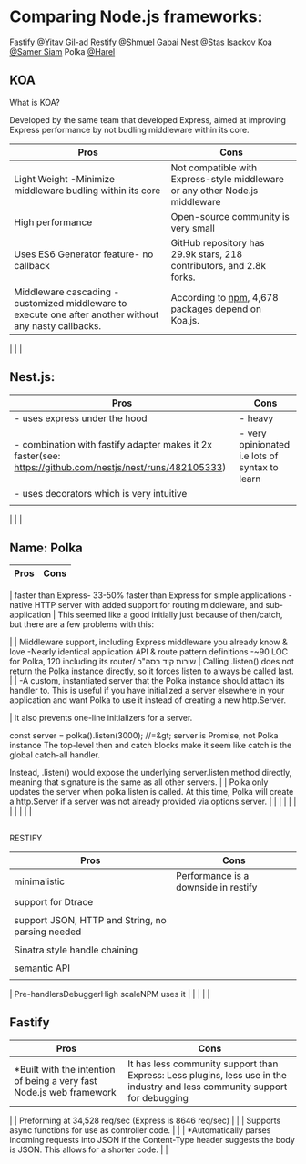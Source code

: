 # Comparing Node.js frameworks:

Fastify [@Yitav Gil-ad](https://appleseeds-bootcamp5.slack.com/team/U02JT4AEMFX)
Restify [@Shmuel Gabai](https://appleseeds-bootcamp5.slack.com/team/U02JT4AJSQ5)
Nest [@Stas Isackov](https://appleseeds-bootcamp5.slack.com/team/U02GJJH9USV)
Koa [@Samer Siam](https://appleseeds-bootcamp5.slack.com/team/U02GJK754N5)
Polka [@Harel](https://appleseeds-bootcamp5.slack.com/team/U02G60LAATV)

## KOA

What is KOA?

Developed by the same team that developed Express, aimed at improving Express performance by not budling middleware within its core.

| **Pros**                                                                                               | **Cons**                                                                                |
| ------------------------------------------------------------------------------------------------------ | --------------------------------------------------------------------------------------- |
| Light Weight -Minimize middleware budling within its core                                              | Not compatible with Express-style middleware or any other Node.js middleware            |
| High performance                                                                                       | Open-source community is very small                                                     |
| Uses ES6 Generator feature- no callback                                                                | GitHub repository has 29.9k stars, 218 contributors, and 2.8k forks.                    |
| Middleware cascading - customized middleware to execute one after another without any nasty callbacks. | According to [npm](https://www.npmjs.com/package/koa), 4,678 packages depend on Koa.js. |

|
|
|

##

## Nest.js:

| **Pros**                                                                                                  | **Cons**                                       |
| --------------------------------------------------------------------------------------------------------- | ---------------------------------------------- |
| - uses express under the hood                                                                             | - heavy                                        |
| - combination with fastify adapter makes it 2x faster(see: https://github.com/nestjs/nest/runs/482105333) | - very opinionated i.e lots of syntax to learn |
| - uses decorators which is very intuitive                                                                 |
|  |

|
|
|

##

##

## Name: Polka

| **Pros** | **Cons** |
| -------- | -------- |

| faster than Express- 33-50% faster than Express for simple applications
-native HTTP server with added support for routing middleware, and sub-application | This seemed like a good initially just because of then/catch, but there are a few problems with this:

|
|
Middleware support, including Express middleware you already know &amp; love
-Nearly identical application API &amp; route pattern definitions
-~90 LOC for Polka, 120 including its router/ שורות קוד בסה&quot;כ | Calling .listen() does not return the Polka instance directly, so it forces listen to always be called last. |
| -A custom, instantiated server that the Polka instance should attach its handler to. This is useful if you have initialized a server elsewhere in your application and want Polka to use it instead of creating a new http.Server.

| It also prevents one-line initializers for a server.

const server = polka().listen(3000);
//=\&gt; server is Promise, not Polka instance
The top-level then and catch blocks make it seem like catch is the global catch-all handler.

Instead, .listen() would expose the underlying server.listen method directly, meaning that signature is the same as all other servers. |
| Polka only updates the server when polka.listen is called. At this time, Polka will create a http.Server if a server was not already provided via options.server. |
|
|
|
|
|
|
|
|
|
|

##

RESTIFY

| **Pros**                                         | **Cons**                             |
| ------------------------------------------------ | ------------------------------------ |
| minimalistic                                     | Performance is a downside in restify |
| support for Dtrace                               |
|  |
| support JSON, HTTP and String, no parsing needed |
|  |
| Sinatra style handle chaining                    |
|  |
| semantic API                                     |
|  |

| Pre-handlersDebuggerHigh scaleNPM uses it
|
|
|
|
|

## Fastify

| **Pros**                                                              | **Cons**                                                                                                                    |
| --------------------------------------------------------------------- | --------------------------------------------------------------------------------------------------------------------------- |
| \*Built with the intention of being a very fast Node.js web framework | It has less community support than Express: Less plugins, less use in the industry and less community support for debugging |

|
| Preforming at 34,528 req/sec (Express is 8646 req/sec) |
|
| Supports async functions for use as controller code. |
|
| \*Automatically parses incoming requests into JSON if the Content-Type header suggests the body is JSON. This allows for a shorter code. |
|

